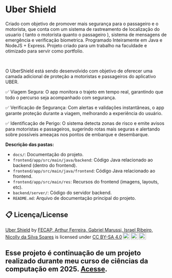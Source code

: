 # Uber Shield

<p>
Criado com objetivo de promover mais segurança para o passageiro e o motorista, que conta com um sistema de rastreamento de localização do usuario ( tanto o motorista quanto o passageiro ), sistema de mensagens de emergência e verificação biometrica. Programado Inteiramente em Java e NodeJS + Express.
Projeto criado para um trabalho na faculdade e otimizado para servir como portfolio. 
</p>

<p>
&nbsp;&nbsp;&nbsp;&nbsp;&nbsp;&nbsp;&nbsp;&nbsp;&nbsp;&nbsp;&nbsp;&nbsp;

O UberShield está sendo desenvolvido com objetivo de oferecer uma camada adicional de proteção a motoristas e passageiros do aplicativo UBER.

✅ Viagem Segura: O app monitora o trajeto em tempo real, garantindo que todo o percurso seja acompanhado com segurança.

✅ Verificação de Segurança: Com alertas e validações instantâneas, o app garante proteção durante a viagem, melhorando a experiência do usuário.

✅ Identificação de Perigo: O sistema detecta zonas de risco e emite avisos para motoristas e passageiros, sugerindo rotas mais seguras e alertando sobre possíveis ameaças nos pontos de embarque e desembarque.

</p>


**Descrição das pastas:**

- `docs/`: Documentação do projeto.
- `frontend/app/src/main/java/backend`: Código Java relacionado ao backend (dentro do frontend).
- `frontend/app/src/main/java/frontend`: Código Java relacionado ao frontend.
- `frontend/app/src/main/res`: Recursos do frontend (imagens, layouts, etc).
- `backend/server/`: Código do servidor backend.
- `README.md`: Arquivo de documentação principal do projeto.


## 📋 Licença/License
<p xmlns:cc="http://creativecommons.org/ns#" xmlns:dct="http://purl.org/dc/terms/"><a property="dct:title" rel="cc:attributionURL" href="https://github.com/2025-1-NCC3/Projeto18">Uber Shield</a> by <a rel="cc:attributionURL dct:creator" property="cc:attributionName" href="https://github.com/2025-1-NCC3/Projeto18">FECAP, Arthur Ferreira, Gabriel Marussi, Israel Ribeiro, Nicolly da Silva Soares</a> is licensed under <a href="https://creativecommons.org/licenses/by-sa/4.0/?ref=chooser-v1" target="_blank" rel="license noopener noreferrer" style="display:inline-block;">CC BY-SA 4.0<img style="height:22px!important;margin-left:3px;vertical-align:text-bottom;" src="https://mirrors.creativecommons.org/presskit/icons/cc.svg?ref=chooser-v1" alt=""><img style="height:22px!important;margin-left:3px;vertical-align:text-bottom;" src="https://mirrors.creativecommons.org/presskit/icons/by.svg?ref=chooser-v1" alt=""><img style="height:22px!important;margin-left:3px;vertical-align:text-bottom;" src="https://mirrors.creativecommons.org/presskit/icons/sa.svg?ref=chooser-v1" alt=""></a></p>

## Esse projeto é continuação de um projeto realizado durante meu curso de ciências da computação em 2025. <a href="https://github.com/mixedfeels/UberShield_OLD">Acesse</a>.
